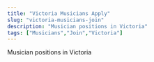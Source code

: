 ```yaml
---
title: "Victoria Musicians Apply"
slug: "victoria-musicians-join"
description: "Musician positions in Victoria"
tags: ["Musicians","Join","Victoria"]
---
```


Musician positions in Victoria
